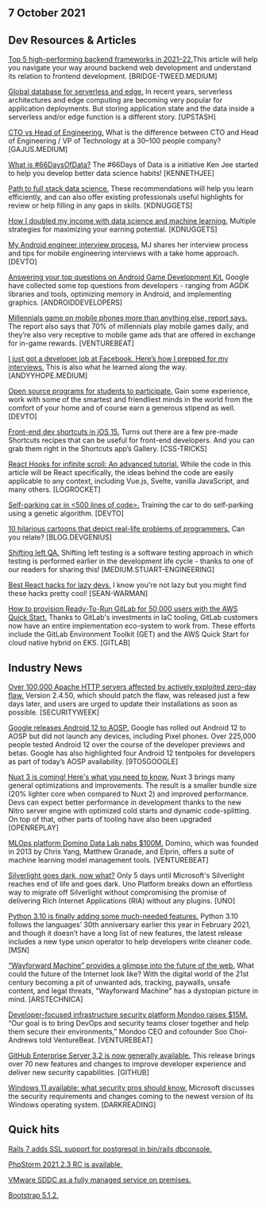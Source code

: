 ## 7 October 2021

## Dev Resources & Articles
[Top 5 high-performing backend frameworks in 2021–22.](https://bridge-tweed.medium.com/top-5-high-performing-backend-frameworks-in-2021-22-fa9c1b65e6f2)This article will help you navigate your way around backend web development and understand its relation to frontend development. [BRIDGE-TWEED.MEDIUM]

[Global database for serverless and edge.](https://blog.upstash.com/global-database) In recent years, serverless architectures and edge computing are becoming very popular for application deployments. But storing application state and the data inside a serverless and/or edge function is a different story. [UPSTASH]

[CTO vs Head of Engineering.](https://gajus.medium.com/cto-vs-head-of-engineer-8845da32ea67) What is the difference between CTO and Head of Engineering / VP of Technology at a 30–100 people company? [GAJUS.MEDIUM]

[What is #66DaysOfData?](https://www.kennethjee.com/66daysofdata) The #66Days of Data is a initiative Ken Jee started to help you develop better data science habits! [KENNETHJEE]

[Path to full stack data science.](https://www.kdnuggets.com/2021/09/path-full-stack-data-science.html) These recommendations will help you learn efficiently, and can also offer existing professionals useful highlights for review or help filling in any gaps in skills. [KDNUGGETS]

[How I doubled my income with data science and machine learning.](https://www.kdnuggets.com/2021/06/double-income-data-science-machine-learning.html) Multiple strategies for maximizing your earning potential. [KDNUGGETS]

[My Android engineer interview process.](https://dev.to/mjpasx/my-android-engineer-interview-process-2kn8) MJ shares her interview process and tips for mobile engineering interviews with a take home approach. [DEVTO]

[Answering your top questions on Android Game Development Kit.](https://android-developers.googleblog.com/2021/10/answering-your-top-questions-on-android.html) Google have collected some top questions from developers - ranging from AGDK libraries and tools, optimizing memory in Android, and implementing graphics. [ANDROIDDEVELOPERS]

[Millennials game on mobile phones more than anything else, report says.](https://venturebeat.com/2021/10/06/millennials-game-on-mobile-phones-more-than-anything-else-report-says/) The report also says that 70% of millennials play mobile games daily, and they’re also very receptive to mobile game ads that are offered in exchange for in-game rewards. [VENTUREBEAT]

[I just got a developer job at Facebook. Here’s how I prepped for my interviews.](https://medium.com/@AndyyHope/software-engineering-interviews-744380f4f2af) This is also what he learned along the way. [ANDYYHOPE.MEDIUM]

[Open source programs for students to participate.](https://dev.to/pb/open-source-programs-for-students-to-participate-55gm) Gain some experience, work with some of the smartest and friendliest minds in the world from the comfort of your home and of course earn a generous stipend as well. [DEVTO]

[Front-end dev shortcuts in iOS 15.](https://css-tricks.com/front-end-dev-shortcuts-in-ios-15/) Turns out there are a few pre-made Shortcuts recipes that can be useful for front-end developers. And you can grab them right in the Shortcuts app’s Gallery. [CSS-TRICKS]

[React Hooks for infinite scroll: An advanced tutorial.](https://blog.logrocket.com/react-hooks-infinite-scroll-advanced-tutorial/) While the code in this article will be React specifically, the ideas behind the code are easily applicable to any context, including Vue.js, Svelte, vanilla JavaScript, and many others. [LOGROCKET]

[Self-parking car in <500 lines of code>.](https://dev.to/trekhleb/self-parking-car-in-500-lines-of-code-58ea) Training the car to do self-parking using a genetic algorithm. [DEVTO]

[10 hilarious cartoons that depict real-life problems of programmers.](https://blog.devgenius.io/10-hilarious-cartoons-that-depict-real-life-problems-of-programmers-36b2287679e8?gi=63785c4a007e) Can you relate? [BLOG.DEVGENIUS]

[Shifting left QA.](https://medium.com/stuart-engineering/shifting-left-qa-341e9c8cdc38) Shifting left testing is a software testing approach in which testing is performed earlier in the development life cycle - thanks to one of our readers for sharing this! [MEDIUM.STUART-ENGINEERING]

[Best React hacks for lazy devs.](https://sean-warman.medium.com/best-react-hacks-for-lazy-devs-b44b533fa923) I know you're not lazy but you might find these hacks pretty cool! [SEAN-WARMAN]

[How to provision Ready-To-Run GitLab for 50,000 users with the AWS Quick Start.](https://about.gitlab.com/blog/2021/10/06/gitlab-cnh-for-50k-users/) Thanks to GitLab's investments in IaC tooling, GitLab customers now have an entire implementation eco-system to work from. These efforts include the GitLab Environment Toolkit (GET) and the AWS Quick Start for cloud native hybrid on EKS. [GITLAB]

## Industry News

[Over 100,000 Apache HTTP servers affected by actively exploited zero-day flaw.](https://www.securityweek.com/over-100000-apache-http-servers-affected-actively-exploited-zero-day-flaw) Version 2.4.50, which should patch the flaw, was released just a few days later, and users are urged to update their installations as soon as possible. [SECURITYWEEK]

[Google releases Android 12 to AOSP.](https://9to5google.com/2021/10/04/android-12-aosp/) Google has rolled out Android 12 to AOSP but did not launch any devices, including Pixel phones. Over 225,000 people tested Android 12 over the course of the developer previews and betas. Google has also highlighted four Android 12 tentpoles for developers as part of today’s AOSP availability. [9TO5GOOGLE]

[Nuxt 3 is coming! Here's what you need to know.](https://blog.openreplay.com/nuxt-3-is-coming-here-s-what-you-need-to-know) Nuxt 3 brings many general optimizations and improvements. The result is a smaller bundle size (20% lighter core when compared to Nuxt 2) and improved performance. Devs can expect better performance in development thanks to the new Nitro server engine with optimized cold starts and dynamic code-splitting. On top of that, other parts of tooling have also been upgraded [OPENREPLAY]

[MLOps platform Domino Data Lab nabs $100M.](https://venturebeat.com/2021/10/05/mlops-platform-domino-data-lab-nabs-100m/) Domino, which was founded in 2013 by Chris Yang, Matthew Granade, and Elprin, offers a suite of machine learning model management tools. [VENTUREBEAT]

[Silverlight goes dark, now what?](https://platform.uno/?p=5522&preview=true) Only 5 days until Microsoft's Silverlight reaches end of life and goes dark. Uno Platform breaks down an effortless way to migrate off Silverlight without compromising the promise of delivering Rich Internet Applications (RIA) without any plugins. [UNO]

[Python 3.10 is finally adding some much-needed features.](https://www.msn.com/en-us/news/technology/python-310-is-finally-adding-some-much-needed-features/ar-AAPceuR) Python 3.10 follows the languages’ 30th anniversary earlier this year in February 2021, and though it doesn’t have a long list of new features, the latest release includes a new type union operator to help developers write cleaner code. [MSN]

[“Wayforward Machine” provides a glimpse into the future of the web.](https://arstechnica.com/information-technology/2021/10/internet-archive-has-a-dystopian-wayforward-machine-from-2046/) What could the future of the Internet look like? With the digital world of the 21st century becoming a pit of unwanted ads, tracking, paywalls, unsafe content, and legal threats, "Wayforward Machine" has a dystopian picture in mind. [ARSTECHNICA]

[Developer-focused infrastructure security platform Mondoo raises $15M.](https://venturebeat.com/2021/10/05/developer-focused-infrastructure-security-platform-mondoo-raises-15m/) “Our goal is to bring DevOps and security teams closer together and help them secure their environments,” Mondoo CEO and cofounder Soo Choi-Andrews told VentureBeat. [VENTUREBEAT]

[GitHub Enterprise Server 3.2 is now generally available.](https://github.blog/2021-09-28-github-enterprise-server-3-2-generally-available/) This release brings over 70 new features and changes to improve developer experience and deliver new security capabilities. [GITHUB]

[Windows 11 available: what security pros should know.](https://www.darkreading.com/endpoint/windows-11-available-what-security-pros-should-know) Microsoft discusses the security requirements and changes coming to the newest version of its Windows operating system. [DARKREADING]

## Quick hits

[Rails 7 adds SSL support for postgresql in bin/rails dbconsole.](https://blog.saeloun.com/2021/10/06/rails-7-add-ssl-support-postgresql-dbconsole)

[PhpStorm 2021.2.3 RC is available.](https://blog.jetbrains.com/phpstorm/2021/10/phpstorm-2021-2-3-rc/)

[VMware SDDC as a fully managed service on premises.](https://aws.amazon.com/blogs/aws/vmware-cloud-on-aws-outposts-brings-vmware-sddc-as-a-fully-managed-service-on-premises)

[Bootstrap 5.1.2.](https://blog.getbootstrap.com/2021/10/05/bootstrap-5-1-2/)

